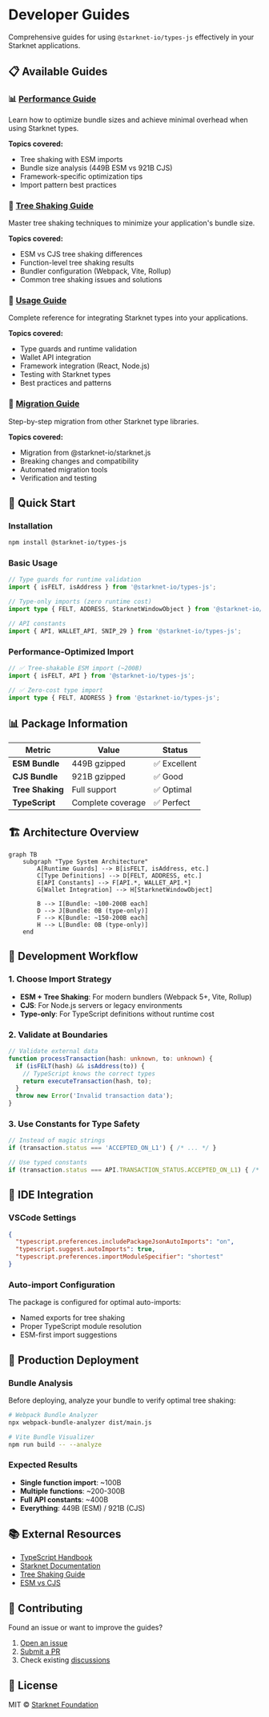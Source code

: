 # Developer Guides

Comprehensive guides for using `@starknet-io/types-js` effectively in your Starknet applications.

## 📋 Available Guides

### 📊 [Performance Guide](./PERFORMANCE_GUIDE.md)
Learn how to optimize bundle sizes and achieve minimal overhead when using Starknet types.

**Topics covered:**
- Tree shaking with ESM imports
- Bundle size analysis (449B ESM vs 921B CJS)
- Framework-specific optimization tips
- Import pattern best practices

### 🌳 [Tree Shaking Guide](./TREE_SHAKING_GUIDE.md)
Master tree shaking techniques to minimize your application's bundle size.

**Topics covered:**
- ESM vs CJS tree shaking differences
- Function-level tree shaking results
- Bundler configuration (Webpack, Vite, Rollup)
- Common tree shaking issues and solutions

### 🚀 [Usage Guide](./USAGE_GUIDE.md)
Complete reference for integrating Starknet types into your applications.

**Topics covered:**
- Type guards and runtime validation
- Wallet API integration
- Framework integration (React, Node.js)
- Testing with Starknet types
- Best practices and patterns

### 🔄 [Migration Guide](./MIGRATION_GUIDE.md)
Step-by-step migration from other Starknet type libraries.

**Topics covered:**
- Migration from @starknet-io/starknet.js
- Breaking changes and compatibility
- Automated migration tools
- Verification and testing

## 🎯 Quick Start

### Installation
```bash
npm install @starknet-io/types-js
```

### Basic Usage
```typescript
// Type guards for runtime validation
import { isFELT, isAddress } from '@starknet-io/types-js';

// Type-only imports (zero runtime cost)
import type { FELT, ADDRESS, StarknetWindowObject } from '@starknet-io/types-js';

// API constants
import { API, WALLET_API, SNIP_29 } from '@starknet-io/types-js';
```

### Performance-Optimized Import
```typescript
// ✅ Tree-shakable ESM import (~200B)
import { isFELT, API } from '@starknet-io/types-js';

// ✅ Zero-cost type import
import type { FELT, ADDRESS } from '@starknet-io/types-js';
```

## 📊 Package Information

| Metric | Value | Status |
|--------|-------|---------|
| **ESM Bundle** | 449B gzipped | ✅ Excellent |
| **CJS Bundle** | 921B gzipped | ✅ Good |
| **Tree Shaking** | Full support | ✅ Optimal |
| **TypeScript** | Complete coverage | ✅ Perfect |

## 🏗️ Architecture Overview

```mermaid
graph TB
    subgraph "Type System Architecture"
        A[Runtime Guards] --> B[isFELT, isAddress, etc.]
        C[Type Definitions] --> D[FELT, ADDRESS, etc.]
        E[API Constants] --> F[API.*, WALLET_API.*]
        G[Wallet Integration] --> H[StarknetWindowObject]
        
        B --> I[Bundle: ~100-200B each]
        D --> J[Bundle: 0B (type-only)]
        F --> K[Bundle: ~150-200B each]
        H --> L[Bundle: 0B (type-only)]
    end
```

## 🔧 Development Workflow

### 1. Choose Import Strategy
- **ESM + Tree Shaking**: For modern bundlers (Webpack 5+, Vite, Rollup)
- **CJS**: For Node.js servers or legacy environments
- **Type-only**: For TypeScript definitions without runtime cost

### 2. Validate at Boundaries
```typescript
// Validate external data
function processTransaction(hash: unknown, to: unknown) {
  if (isFELT(hash) && isAddress(to)) {
    // TypeScript knows the correct types
    return executeTransaction(hash, to);
  }
  throw new Error('Invalid transaction data');
}
```

### 3. Use Constants for Type Safety
```typescript
// Instead of magic strings
if (transaction.status === 'ACCEPTED_ON_L1') { /* ... */ }

// Use typed constants
if (transaction.status === API.TRANSACTION_STATUS.ACCEPTED_ON_L1) { /* ... */ }
```

## 🎨 IDE Integration

### VSCode Settings
```json
{
  "typescript.preferences.includePackageJsonAutoImports": "on",
  "typescript.suggest.autoImports": true,
  "typescript.preferences.importModuleSpecifier": "shortest"
}
```

### Auto-import Configuration
The package is configured for optimal auto-imports:
- Named exports for tree shaking
- Proper TypeScript module resolution
- ESM-first import suggestions

## 🚀 Production Deployment

### Bundle Analysis
Before deploying, analyze your bundle to verify optimal tree shaking:

```bash
# Webpack Bundle Analyzer
npx webpack-bundle-analyzer dist/main.js

# Vite Bundle Visualizer
npm run build -- --analyze
```

### Expected Results
- **Single function import**: ~100B
- **Multiple functions**: ~200-300B
- **Full API constants**: ~400B
- **Everything**: 449B (ESM) / 921B (CJS)

## 📚 External Resources

- [TypeScript Handbook](https://www.typescriptlang.org/docs/)
- [Starknet Documentation](https://docs.starknet.io/)
- [Tree Shaking Guide](https://webpack.js.org/guides/tree-shaking/)
- [ESM vs CJS](https://nodejs.org/docs/latest-v18.x/api/esm.html)

## 🤝 Contributing

Found an issue or want to improve the guides?

1. [Open an issue](https://github.com/starknet-io/types-js/issues)
2. [Submit a PR](https://github.com/starknet-io/types-js/pulls)
3. Check existing [discussions](https://github.com/starknet-io/types-js/discussions)

## 📄 License

MIT © [Starknet Foundation](https://github.com/starknet-io)